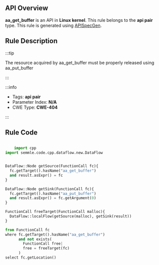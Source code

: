 ---
---


## API Overview
**aa_get_buffer** is an API in **Linux kernel**. This rule belongs to the **api pair** type. This rule is generated using [APISpecGen](../../tools/APISpecGen).
## Rule Description

:::tip

The resource acquired by aa_get_buffer must be properly released using aa_put_buffer

:::

:::info

- Tags: **api pair**
- Parameter Index: **N/A**
- CWE Type: **CWE-404**

:::

## Rule Code
```python

    import cpp
import semmle.code.cpp.dataflow.new.DataFlow


DataFlow::Node getSource(FunctionCall fc){
  fc.getTarget().hasName("aa_get_buffer")
  and result.asExpr() = fc
}

DataFlow::Node getSink(FunctionCall fc){
  fc.getTarget().hasName("aa_put_buffer")
  and result.asExpr() = fc.getArgument(0)
}

FunctionCall freeTarget(FunctionCall malloc){
  DataFlow::localFlow(getSource(malloc), getSink(result))
}

from FunctionCall fc
where fc.getTarget().hasName("aa_get_buffer")
      and not exists(
        FunctionCall free| 
        free = freeTarget(fc)
      )
select fc.getLocation()

    
```